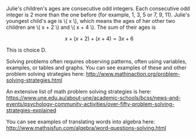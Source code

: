 Julie's children's ages are consecutive odd integers. Each consecutive
odd integer is 2 more than the one before (for example, 1, 3, 5 or 7, 9,
11). Julie's youngest child's age is \\( x \\), which means the ages of her
other two children are \\( x + 2 \\) and \\( x + 4 \\). The sum of their ages is

$$x + (x + 2) + (x + 4) = 3x + 6$$

This is choice D.

Solving problems often requires observing patterns, often using
variables, examples, or tables and graphs. You can see examples of these
and other problem solving strategies here:
<http://www.mathinaction.org/problem-solving-strategies.html>

An extensive list of math problem solving strategies is here:
<https://www.une.edu.au/about-une/academic-schools/bcss/news-and-events/psychology-community-activities/over-fifty-problem-solving-strategies-explained>

You can see examples of translating words into algebra here:
<http://www.mathsisfun.com/algebra/word-questions-solving.html>
